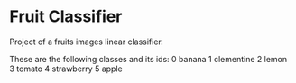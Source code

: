 # Fruit Classifier
Project of a fruits images linear classifier.

These are the following classes and its ids:
0 banana
1 clementine
2 lemon
3 tomato
4 strawberry
5 apple
